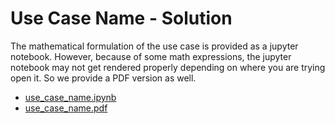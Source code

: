 # Use Case Name - Solution
The mathematical formulation of the use case is provided as a 
jupyter notebook. 
However, because of some math expressions, the jupyter notebook may not get rendered properly 
depending on where you are trying open it. So we provide a PDF version as well.

- [use_case_name.ipynb](use_case_name.ipynb)
- [use_case_name.pdf](use_case_name.pdf)